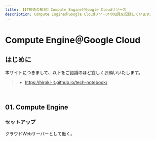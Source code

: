 ```yaml
---
title: 【IT技術の知見】Compute Engine＠Google Cloudリソース
description: Compute Engine＠Google Cloudリソースの知見を記録しています。
---
```


# Compute Engine＠Google Cloud

## はじめに

本サイトにつきまして、以下をご認識のほど宜しくお願いいたします。

> - https://hiroki-it.github.io/tech-notebook/

<br>

## 01. Compute Engine

### セットアップ

クラウドWebサーバーとして働く。

<br>
